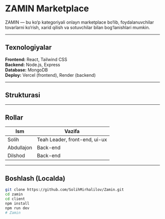
# ZAMIN Marketplace

ZAMIN — bu ko‘p kategoriyali onlayn marketplace bo‘lib, foydalanuvchilar tovarlarni ko‘rish, xarid qilish va sotuvchilar bilan bog‘lanishlari mumkin.

---

## Texnologiyalar

**Frontend:** React, Tailwind CSS  
**Backend:** Node.js, Express  
**Database:** MongoDB  
**Deploy:** Vercel (frontend), Render (backend)



---

## Strukturasi


---

## Rollar

| Ism       | Vazifa                                    |
|-----------|-------------------------------------------|
| Solih     | Teah Leader, front-end, ui-ux             |
| Abdullajon| Back-end                                  |
| Dilshod   | Back-end                                  |

---

## Boshlash (Localda)

```bash
git clone https://github.com/SolihMirhalilov/Zamin.git
cd zamin
cd client
npm install
npm run dev
#   Z a m i n  
 